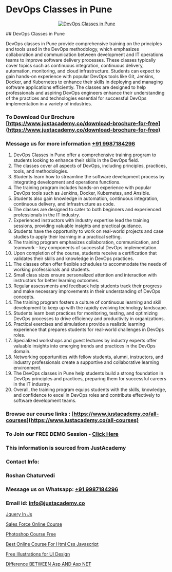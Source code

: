 # DevOps Classes in Pune

<p align="center">
  <a href="https://justacademy.co/program-detail/software-testing">
    <img src="https://justacademy.co/storage2/program_images/1704700438.webp" alt="DevOps Classes in Pune">
  </a>
</p>
## DevOps Classes in Pune

DevOps classes in Pune provide comprehensive training on the principles and tools used in the DevOps methodology, which emphasizes collaboration and communication between development and IT operations teams to improve software delivery processes. These classes typically cover topics such as continuous integration, continuous delivery, automation, monitoring, and cloud infrastructure. Students can expect to gain hands-on experience with popular DevOps tools like Git, Jenkins, Docker, and Kubernetes to enhance their skills in deploying and managing software applications efficiently. The classes are designed to help professionals and aspiring DevOps engineers enhance their understanding of the practices and technologies essential for successful DevOps implementation in a variety of industries.
### To Download Our Brochure [https://www.justacademy.co/download-brochure-for-free](https://www.justacademy.co/download-brochure-for-free)
### Message us for more information [+91 9987184296](https://api.whatsapp.com/send?phone=919987184296)
1) DevOps Classes in Pune offer a comprehensive training program to students looking to enhance their skills in the DevOps field.
2) The classes cover all aspects of DevOps, including principles, practices, tools, and methodologies.
3) Students learn how to streamline the software development process by integrating development and operations functions.
4) The training program includes hands-on experience with popular DevOps tools such as Jenkins, Docker, Kubernetes, and Ansible.
5) Students also gain knowledge in automation, continuous integration, continuous delivery, and infrastructure as code.
6) The classes are designed to cater to both beginners and experienced professionals in the IT industry.
7) Experienced instructors with industry expertise lead the training sessions, providing valuable insights and practical guidance.
8) Students have the opportunity to work on real-world projects and case studies to apply their learning in a practical setting.
9) The training program emphasizes collaboration, communication, and teamwork – key components of successful DevOps implementation.
10) Upon completion of the course, students receive a certification that validates their skills and knowledge in DevOps practices.
11) The classes often offer flexible schedules to accommodate the needs of working professionals and students.
12) Small class sizes ensure personalized attention and interaction with instructors for better learning outcomes.
13) Regular assessments and feedback help students track their progress and make necessary improvements in their understanding of DevOps concepts.
14) The training program fosters a culture of continuous learning and skill development to keep up with the rapidly evolving technology landscape.
15) Students learn best practices for monitoring, testing, and optimizing DevOps processes to drive efficiency and productivity in organizations.
16) Practical exercises and simulations provide a realistic learning experience that prepares students for real-world challenges in DevOps roles.
17) Specialized workshops and guest lectures by industry experts offer valuable insights into emerging trends and practices in the DevOps domain.
18) Networking opportunities with fellow students, alumni, instructors, and industry professionals create a supportive and collaborative learning environment.
19) The DevOps classes in Pune help students build a strong foundation in DevOps principles and practices, preparing them for successful careers in the IT industry.
20) Overall, the training program equips students with the skills, knowledge, and confidence to excel in DevOps roles and contribute effectively to software development teams.

### Browse our course links : [https://www.justacademy.co/all-courses](https://www.justacademy.co/all-courses) 
### To Join our FREE DEMO Session - [Click Here](https://www.justacademy.co/register-for-course-demo)


### This information is sourced from JustAcademy
### Contact Info:
### Roshan Chaturvedi
### Message us on Whatsapp: [+91 9987184296](https://api.whatsapp.com/send?phone=919987184296)
### Email id: [info@justacademy.co](mailto:info@justacademy.co)
                
[Jquery In Js](https://www.linkedin.com/pulse/jquery-js-justacademy-kolkata-s4ple?trackingId=j75wVzsl6skl%2F7yufruH0Q%3D%3D&lipi=urn%3Ali%3Apage%3Ad_flagship3_company_admin%3B57ggr4WVTUuBeEA%2FxPy55A%3D%3D)

[Sales Force Online Course](https://www.linkedin.com/pulse/sales-force-online-course-justacademy-london-c6l2f?trackingId=G5K7Ko91YP0kVpIUaxRq%2FA%3D%3D&lipi=urn%3Ali%3Apage%3Ad_flagship3_company_admin%3BktV9tJs7QaWTumhj4BQ9XQ%3D%3D)

[Photoshop Course Free](https://medium.com/@surajvaishnav5015/photoshop-course-free-f01929d6cadc)

[Best Online Course For Html Css Javascript](https://medium.com/@negishivu99/best-online-course-for-html-css-javascript-f19e3d5348f1)

[Free Illustrations for UI Design](https://justacademyin.github.io/justacademy/free-illustrations-for-ui-design)

[Difference BETWEEN Asp AND Asp NET](https://justacademyin.github.io/justacademy/difference-between-asp-and-asp-net)


